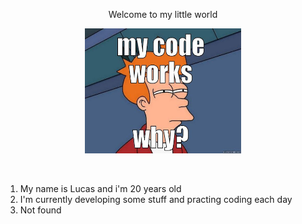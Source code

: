 <p align="center">
          Welcome to my little world
<p>
          
<p align="center">
          <img width="250" height="200" src="imgs/code_works.jpg">
</p>

<br>

<ol>         
          <li>My name is Lucas and i'm 20 years old</li>
          <li>I'm currently developing some stuff and practing coding each day</li>
          <li>Not found</li>
</ol>

